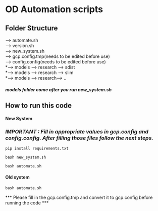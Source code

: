 
# OD Automation scripts
## Folder Structure

 --> automate.sh \
--> version.sh \
--> new_system.sh\
--> gcp.config.tmp(needs to be edited before use)\
--> config.config(needs to be edited before use)\
*--> models --> research --> sdist \
*--> models --> research --> slim\
*--> models --> research--> ..

#### *models folder come after you run new_system.sh* 
## How to run this code

#### New System

### *IMPORTANT : Fill in appropriate values in gcp.config and config.config. After filling those files follow the next steps.*


`
pip install requirements.txt
`

`
bash new_system.sh
`

`
bash automate.sh
`
#### Old system

`
bash automate.sh
`

*** Please fill in the gcp.config.tmp and convert it to gcp.config before running the code ***